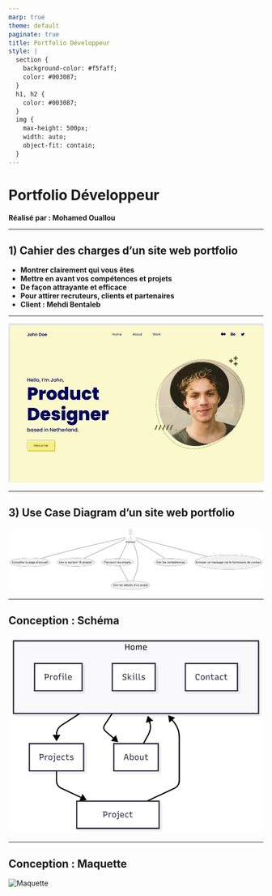 ```yaml
---
marp: true
theme: default
paginate: true
title: Portfolio Développeur
style: |
  section {
    background-color: #f5faff;
    color: #003087;
  }
  h1, h2 {
    color: #003087;
  }
  img {
    max-height: 500px;
    width: auto;
    object-fit: contain;
  }
---
```


# Portfolio Développeur
**Réalisé par : Mohamed Ouallou**  

---

## 1) Cahier des charges d’un site web portfolio
- **Montrer clairement qui vous êtes**  
- **Mettre en avant vos compétences et projets**  
- **De façon attrayante et efficace**  
- **Pour attirer recruteurs, clients et partenaires**  
- **Client : Mehdi Bentaleb**

---

![maquette](images/img-1.png)

---

## 3) Use Case Diagram d’un site web portfolio

![Use Case Diagram](images/usecase.png)

---

## Conception : Schéma

![Schéma](images/image3.png)

---

## Conception : Maquette

![Maquette](imgs/maquette.png)
